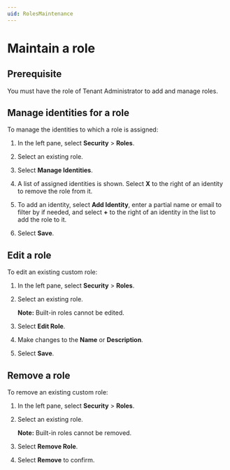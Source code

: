 ```yaml
---
uid: RolesMaintenance
---
```


# Maintain a role

## Prerequisite

You must have the role of Tenant Administrator to add and manage roles.

## Manage identities for a role

To manage the identities to which a role is assigned:

1. In the left pane, select **Security** > **Roles**.

1. Select an existing role.

1. Select **Manage Identities**.

1. A list of assigned identities is shown. Select **X** to the right of an identity to remove the role from it.

1. To add an identity, select **Add Identity**, enter a partial name or email to filter by if needed, and select **+** to the right of an identity in the list to add the role to it.

1. Select **Save**.

## Edit a role

To edit an existing custom role:

1. In the left pane, select **Security** > **Roles**.

1. Select an existing role.

   **Note:** Built-in roles cannot be edited.

1. Select **Edit Role**.

1. Make changes to the **Name** or **Description**.

1. Select **Save**.

## Remove a role

To remove an existing custom role:

1. In the left pane, select **Security** > **Roles**.

1. Select an existing role.

   **Note:** Built-in roles cannot be removed.

1. Select **Remove Role**.

1. Select **Remove** to confirm.
